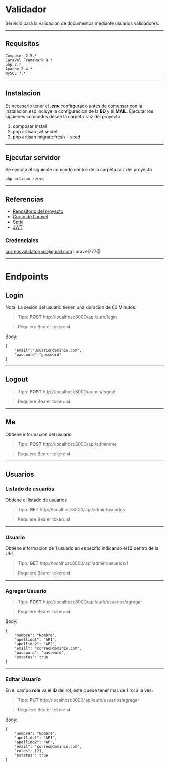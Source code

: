 # Validador
Servicio para la validacion de documentos mediante usuarios validadores.

***

## Requisitos
~~~
Composer 2.5.*
Laravel Framework 8.*
php 7.*
Apache 2.4.*
MySQL 7.*
~~~

***

## Instalacion
Es necesario tener el ***.env*** confirgurado antes de comensar con la instalacion
eso incluye la configuracion de la **BD** y el **MAIL**.
Ejecutar los siguienes comandos desde la carpeta raiz del proyecto
1. composer install
2. php artisan jwt:secret
3. php artisan migrate:fresh --seed

***

## Ejecutar servidor
Se ejecuta el siguiente comando dentro de la carpeta raíz del proyecto
~~~
php artisan serve
~~~

***
## Referencias
* [Repositorio del proyecto](https://github.com/EspinozaRivera/revisor)
* [Curso de Laravel](https://youtube.com/playlist?list=PLZ2ovOgdI-kWWS9aq8mfUDkJRfYib-SvF)
* [Sptie](https://spatie.be/docs/laravel-permission/v4/introduction)
* [JWT](https://jwt-auth.readthedocs.io/en/develop/)

### Credenciales
correosvalidatoruas@gmail.com
Laravel777@

***

# Endpoints

## Login

Nota: La sesion del usuario tienen una duracion de 60 Minutos.

>Tipo: **POST** 
>http://localhost:8000/api/auth/login

>Requiere Bearer token: **sí**

Body:
~~~
{
    "email":"usuario@dominio.com",
    "password":"password"
}
~~~

***

## Logout

>Tipo: **POST** 
>http://localhost:8000/admin/logout

>Requiere Bearer token: **sí**

***

## Me

Obtiene informacion del usuario

>Tipo: **POST** 
>http://localhost:8000/api/admin/me

>Requiere Bearer token: **sí**

***

## Usuarios

### Listado de usuarios

Obtiene el listado de usuarios
>Tipo: **GET** 
>http://localhost:8000/api/admin/usuarios

>Requiere Bearer token: **sí**

***

### Usuario

Obtiene informacion de 1 usuario en especifio indicando el **ID** dentro de la URL

>Tipo: **GET** 
>http://localhost:8000/api/admin/usuarios/1

>Requiere Bearer token: **sí**

***

### Agregar Usuario

>Tipo: **POST** 
>http://localhost:8000/api/auth/usuarios/agregar

>Requiere Bearer token: **sí**

Body:

~~~
{
	"nombre": "Nombre",
	"apellido1": "AP1",
	"apellido2": "AP2",
	"email": "correo@dominio.com",
	"password": "password",
	"estatus": true	
}
~~~

***

### Editar Usuario

En el campo **role** va el **ID** del rol, este puede tener mas de 1 rol a la vez.

>Tipo: **PUT** 
>http://localhost:8000/api/auth/usuarios/agregar

>Requiere Bearer token: **sí**

Body:

~~~
{
	"nombre": "Nombre",
	"apellido1": "AP1",
	"apellido2": "AP",
	"email": "correo@dominio.com",
	"roles": [2],
	"estatus": true
}
~~~